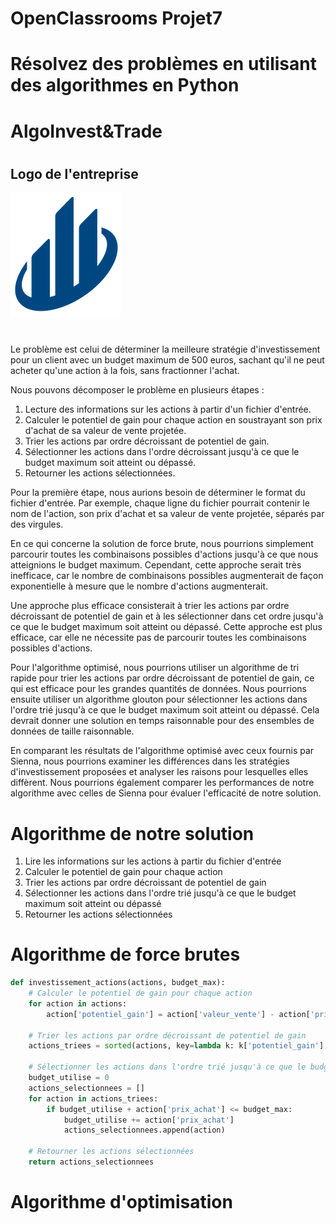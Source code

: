 # OpenClassrooms Projet7

#

# Résolvez des problèmes en utilisant des algorithmes en Python

#

# AlgoInvest&Trade

#

## Logo de l'entreprise
<img src="AlgoInvest&Trade.png">

#
Le problème est celui de déterminer la meilleure stratégie d'investissement pour un client avec un budget maximum de 500
euros, sachant qu'il ne peut acheter qu'une action à la fois, sans fractionner l'achat.

Nous pouvons décomposer le problème en plusieurs étapes :

1. Lecture des informations sur les actions à partir d'un fichier d'entrée.
2. Calculer le potentiel de gain pour chaque action en soustrayant son prix d'achat de sa valeur de vente projetée.
3. Trier les actions par ordre décroissant de potentiel de gain.
4. Sélectionner les actions dans l'ordre décroissant jusqu'à ce que le budget maximum soit atteint ou dépassé.
5. Retourner les actions sélectionnées.

Pour la première étape, nous aurions besoin de déterminer le format du fichier d'entrée. Par exemple, chaque ligne du 
fichier pourrait contenir le nom de l'action, son prix d'achat et sa valeur de vente projetée, séparés par des virgules.

En ce qui concerne la solution de force brute, nous pourrions simplement parcourir toutes les combinaisons possibles 
d'actions jusqu'à ce que nous atteignions le budget maximum. Cependant, cette approche serait très inefficace, 
car le nombre de combinaisons possibles augmenterait de façon exponentielle à mesure que le nombre d'actions augmenterait.

Une approche plus efficace consisterait à trier les actions par ordre décroissant de potentiel de gain et à les sélectionner 
dans cet ordre jusqu'à ce que le budget maximum soit atteint ou dépassé. Cette approche est plus efficace,
car elle ne nécessite pas de parcourir toutes les combinaisons possibles d'actions.

Pour l'algorithme optimisé, nous pourrions utiliser un algorithme de tri rapide pour trier les actions par ordre 
décroissant de potentiel de gain, ce qui est efficace pour les grandes quantités de données. Nous pourrions ensuite
utiliser un algorithme glouton pour sélectionner les actions dans l'ordre trié jusqu'à ce que le budget maximum soit 
atteint ou dépassé. Cela devrait donner une solution en temps raisonnable pour des ensembles de données de taille 
raisonnable.

En comparant les résultats de l'algorithme optimisé avec ceux fournis par Sienna, nous pourrions examiner 
les différences dans les stratégies d'investissement proposées et analyser les raisons pour lesquelles 
elles diffèrent. Nous pourrions également comparer les performances de notre algorithme avec celles de Sienna 
pour évaluer l'efficacité de notre solution.

# Algorithme de notre solution
1. Lire les informations sur les actions à partir du fichier d'entrée
2. Calculer le potentiel de gain pour chaque action
3. Trier les actions par ordre décroissant de potentiel de gain
4. Sélectionner les actions dans l'ordre trié jusqu'à ce que le budget maximum soit atteint ou dépassé
5. Retourner les actions sélectionnées

# Algorithme de force brutes

```python
def investissement_actions(actions, budget_max):
    # Calculer le potentiel de gain pour chaque action
    for action in actions:
        action['potentiel_gain'] = action['valeur_vente'] - action['prix_achat']
    
    # Trier les actions par ordre décroissant de potentiel de gain
    actions_triees = sorted(actions, key=lambda k: k['potentiel_gain'], reverse=True)

    # Sélectionner les actions dans l'ordre trié jusqu'à ce que le budget max_value soit atteint ou dépassé
    budget_utilise = 0
    actions_selectionnees = []
    for action in actions_triees:
        if budget_utilise + action['prix_achat'] <= budget_max:
            budget_utilise += action['prix_achat']
            actions_selectionnees.append(action)
    
    # Retourner les actions sélectionnées
    return actions_selectionnees
````

#  

# Algorithme  d'optimisation